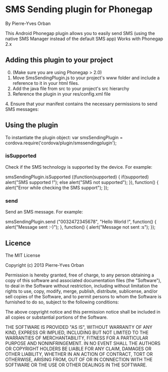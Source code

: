 SMS Sending plugin for Phonegap
===============================
By Pierre-Yves Orban

This Android Phonegap plugin allows you to easily send SMS (using the native SMS Manager instead of the default SMS app)
Works with Phonegap 2.x

## Adding this plugin to your project ##
0. (Make sure you are using Phonegap > 2.0)
1. Move SmsSendingPlugin.js to your project's www folder and include a reference to it in your html files. 
2. Add the java file from src to your project's src hierarchy
3. Reference the plugin in your res/config.xml file
<plugin name="SendSmsPlugin" value="org.apache.cordova.plugin.SendSmsPlugin"/>
4. Ensure that your manifest contains the necessary permissions to send SMS messages:

<uses-permission android:name="android.permission.SEND_SMS"/>
<uses-permission android:name="android.permission.ACCESS_NETWORK_STATE" />

## Using the plugin ##
To instantiate the plugin object:
var smsSendingPlugin = cordova.require('cordova/plugin/smssendingplugin');
 
### isSupported ###
Check if the SMS technology is supported by the device. For example:

  smsSendingPlugin.isSupported ((function(supported) {
    if(supported) 
      alert("SMS supported !");
    else
      alert("SMS not supported");
  }), function() {
    alert("Error while checking the SMS support");
  });

### send ###
Send an SMS message.  For example:

  smsSendingPlugin.send ("0032472345678", "Hello World !", function() {
    alert("Message sent :-)");
  }, function() {
    alert("Message not sent :s");
  });

  
## Licence ##

The MIT License

Copyright (c) 2013 Pierre-Yves Orban

Permission is hereby granted, free of charge, to any person obtaining a copy
of this software and associated documentation files (the "Software"), to deal
in the Software without restriction, including without limitation the rights
to use, copy, modify, merge, publish, distribute, sublicense, and/or sell
copies of the Software, and to permit persons to whom the Software is
furnished to do so, subject to the following conditions:

The above copyright notice and this permission notice shall be included in
all copies or substantial portions of the Software.

THE SOFTWARE IS PROVIDED "AS IS", WITHOUT WARRANTY OF ANY KIND, EXPRESS OR
IMPLIED, INCLUDING BUT NOT LIMITED TO THE WARRANTIES OF MERCHANTABILITY,
FITNESS FOR A PARTICULAR PURPOSE AND NONINFRINGEMENT. IN NO EVENT SHALL THE
AUTHORS OR COPYRIGHT HOLDERS BE LIABLE FOR ANY CLAIM, DAMAGES OR OTHER
LIABILITY, WHETHER IN AN ACTION OF CONTRACT, TORT OR OTHERWISE, ARISING FROM,
OUT OF OR IN CONNECTION WITH THE SOFTWARE OR THE USE OR OTHER DEALINGS IN
THE SOFTWARE.
